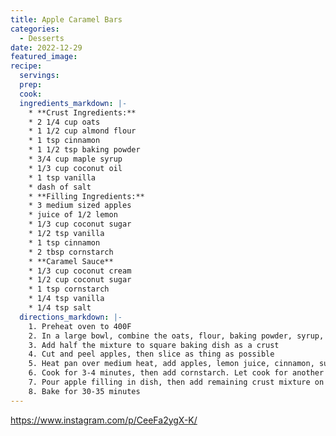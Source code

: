 ```yaml
---
title: Apple Caramel Bars
categories:
  - Desserts
date: 2022-12-29
featured_image:
recipe:
  servings:
  prep:
  cook:
  ingredients_markdown: |-
    * **Crust Ingredients:**
    * 2 1/4 cup oats
    * 1 1/2 cup almond flour
    * 1 tsp cinnamon
    * 1 1/2 tsp baking powder
    * 3/4 cup maple syrup
    * 1/3 cup coconut oil
    * 1 tsp vanilla
    * dash of salt
    * **Filling Ingredients:**
    * 3 medium sized apples
    * juice of 1/2 lemon
    * 1/3 cup coconut sugar
    * 1/2 tsp vanilla
    * 1 tsp cinnamon
    * 2 tbsp cornstarch
    * **Caramel Sauce**
    * 1/3 cup coconut cream
    * 1/2 cup coconut sugar 
    * 1 tsp cornstarch
    * 1/4 tsp vanilla
    * 1/4 tsp salt
  directions_markdown: |-
    1. Preheat oven to 400F
    2. In a large bowl, combine the oats, flour, baking powder, syrup, oil, vanilla, and salt.
    3. Add half the mixture to square baking dish as a crust
    4. Cut and peel apples, then slice as thing as possible
    5. Heat pan over medium heat, add apples, lemon juice, cinnamon, sugar, and vanilla
    6. Cook for 3-4 minutes, then add cornstarch. Let cook for another minute then remove from heat
    7. Pour apple filling in dish, then add remaining crust mixture on top
    8. Bake for 30-35 minutes
---
```

<https://www.instagram.com/p/CeeFa2ygX-K/>